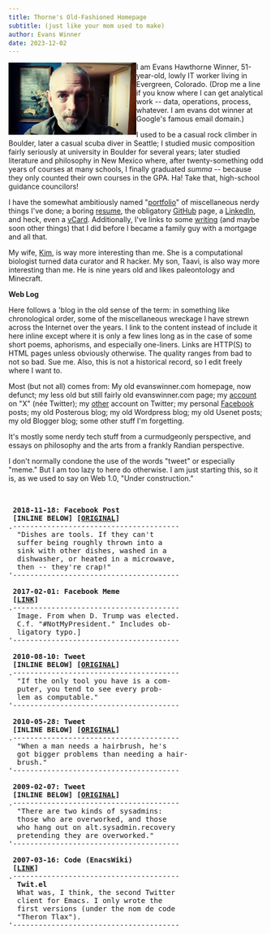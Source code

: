 ```yaml
---
title: Thorne's Old-Fashioned Homepage
subtitle: (just like your mom used to make)
author: Evans Winner
date: 2023-12-02
---
```


<img src="me.jpg" style="max-width:50%;float:left;">

I am Evans Hawthorne Winner, 51-year-old,
lowly IT worker living in Evergreen, Colorado.
(Drop me a line if you know where I can get analytical work --
data, operations, process, whatever.
I am evans dot winner at Google's famous email domain.)

I used to be a casual rock climber in Boulder,
later a casual scuba diver in Seattle;
I studied music composition fairly seriously at university in Boulder for several years;
later studied literature and philosophy in New Mexico where,
after twenty-something odd years of courses at many schools,
I finally graduated *summa* -- because they only counted their own courses in the GPA.
Ha! Take that, high-school guidance councilors!

I have the somewhat ambitiously named "[portfolio](./portfolio.html)"
of miscellaneous nerdy things I've done;
a boring [resume](./resume.html),
the obligatory [GitHub](https://github.com/evanswinner) page,
a [LinkedIn](https://www.linkedin.com/in/evanswinner/),
and heck, even a [vCard](./vcard.vcf).
Additionally, I've links to some [writing](./writing.html)
(and maybe soon other things)
that I did before I became a family guy with a mortgage and all that.

My wife, [Kim](https://scholar.google.com/citations?user=wuyqb2sAAAAJ&hl=en&oi=ao),
is way more interesting than me. She is a computational biologist
turned data curator and R hacker.
My son, Taavi, is also way more interesting than me.
He is nine years old and likes paleontology and Minecraft.

**Web Log**

Here follows a 'blog in the old sense of the term:
in something like chronological order,
some of the miscellaneous wreckage
I have strewn across the Internet over the years.
I link to the content instead of include it here inline
except where it is only a few lines long
as in the case of some short poems, aphorisms,
and especially one-liners.
Links are HTTP(S) to HTML pages unless obviously otherwise.
The quality ranges from bad to not so bad. Sue me.
Also, this is not a historical record,
so I edit freely where I want to.

Most (but not all) comes from:
My old evanswinner.com homepage, now defunct;
my less old but still fairly old evanswinner.com page;
my [account](https://twitter.com/thorne) on "X" (née Twitter);
my [other](https://twitter.com/evans_h_winner) account on Twitter;
my personal [Facebook](https://www.facebook.com/bellsound) posts;
my old Posterous blog;
my old Wordpress blog;
my old Usenet posts;
my old Blogger blog;
some other stuff I'm forgetting.

It's mostly some nerdy tech stuff
from a curmudgeonly perspective,
and essays on philosophy and the arts
from a frankly Randian perspective.

I don't normally condone the use of the words
"tweet" or especially "meme."
But I am too lazy to here do otherwise.
I am just starting this, so it is,
as we used to say on Web 1.0, "Under construction."





<pre>


 <b>2018-11-18: Facebook Post
 [INLINE BELOW] [<a href="https://www.facebook.com/bellsound/posts/pfbid0fF79vqKRJx6yT3MbVJBFpnomp1UdzzBSXSqicwqR8XFEZvVFE5QpaztQtjukN45gl">ORIGINAL</a>]</b>
.---------------------------------------
  "Dishes are tools. If they can't
  suffer being roughly thrown into a
  sink with other dishes, washed in a
  dishwasher, or heated in a microwave,
  then -- they're crap!"
'---------------------------------------

 <b>2017-02-01: Facebook Meme
 [<a href="https://www.facebook.com/bellsound/posts/pfbid02f3rebW3NRAKYU9EXun5JrqkZFEg3tiAQA1f3gpCp6zzx5dW6XfTzH8XNJZS7i2Enl">LINK</a>]</b>
.---------------------------------------
  Image. From when D. Trump was elected.
  C.f. "#NotMyPresident." Includes ob-
  ligatory typo.]
'---------------------------------------
 
 <b>2010-08-10: Tweet
 [INLINE BELOW] [<a href="https://x.com/thorne/status/20522017408?s=2">ORIGINAL</a>]</b>
.---------------------------------------
  "If the only tool you have is a com-
  puter, you tend to see every prob-
  lem as computable."
'---------------------------------------

 <b>2010-05-28: Tweet
 [INLINE BELOW] [<a href="https://x.com/thorne/status/14888533862?s=20">ORIGINAL</a>]</b>
.---------------------------------------
  "When a man needs a hairbrush, he's
  got bigger problems than needing a hair-
  brush."
'---------------------------------------

 <b>2009-02-07: Tweet
 [INLINE BELOW] [<a href="https://x.com/thorne/status/14888533862?s=20">ORIGINAL</a>]</b>
.---------------------------------------
  "There are two kinds of sysadmins:
  those who are overworked, and those
  who hang out on alt.sysadmin.recovery
  pretending they are overworked."
'---------------------------------------

 <b>2007-03-16: Code (EnacsWiki)
 [<a href="https://www.emacswiki.org/emacs/TwIt">LINK</a>]</b>
.---------------------------------------
  <b>Twit.el</b>
  What was, I think, the second Twitter
  client for Emacs. I only wrote the
  first versions (under the nom de code
  "Theron Tlax").
'---------------------------------------

</pre>


